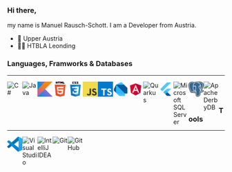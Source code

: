 ### Hi there,
my name is Manuel Rausch-Schott. I am a Developer from Austria.

- 🏡 Upper Austria
- 👨‍🎓 HTBLA Leonding


### Languages, Framworks & Databases
---

<img align="left" alt="C#" width="35px" src="https://raw.githubusercontent.com/jmnote/z-icons/master/svg/csharp.svg" />
<img align="left" alt="Java" width="35px" src="https://raw.githubusercontent.com/jmnote/z-icons/master/svg/java.svg" />
<img align="left" alt="Kotlin" width="35px" src="https://raw.githubusercontent.com/github/explore/4479d2a2c854198cb00160f8593519c14dc3b905/topics/kotlin/kotlin.png" />
<img align="left" alt="HTML5" width="35px" src="https://raw.githubusercontent.com/github/explore/80688e429a7d4ef2fca1e82350fe8e3517d3494d/topics/html/html.png" />
<img align="left" alt="CSS3" width="35px" src="https://raw.githubusercontent.com/github/explore/80688e429a7d4ef2fca1e82350fe8e3517d3494d/topics/css/css.png" />
<img align="left" alt="Javascript" width="35px" src="https://raw.githubusercontent.com/github/explore/80688e429a7d4ef2fca1e82350fe8e3517d3494d/topics/javascript/javascript.png" />
<img align="left" alt="Typescript" width="35px" src="https://raw.githubusercontent.com/github/explore/80688e429a7d4ef2fca1e82350fe8e3517d3494d/topics/typescript/typescript.png" />
<img align="left" alt="Dart" width="35px" src="https://raw.githubusercontent.com/github/explore/80688e429a7d4ef2fca1e82350fe8e3517d3494d/topics/dart/dart.png" />
<img align="left" alt="Angular" width="35px" src="https://raw.githubusercontent.com/github/explore/80688e429a7d4ef2fca1e82350fe8e3517d3494d/topics/angular/angular.png" />
<img align="left" alt="Quarkus" width="35px" src="https://design.jboss.org/quarkus/logo/final/PNG/quarkus_icon_rgb_1024px_default.png" />
<img align="left" alt="Flutter" width="35px" src="https://raw.githubusercontent.com/github/explore/80688e429a7d4ef2fca1e82350fe8e3517d3494d/topics/flutter/flutter.png" />
<img align="left" alt="Microsoft SQLServer" width="35px" src="https://upload.wikimedia.org/wikipedia/de/thumb/8/8c/Microsoft_SQL_Server_Logo.svg/2000px-Microsoft_SQL_Server_Logo.svg.png" />
<img align="left" alt="PostgreSQL" width="35px" src="https://raw.githubusercontent.com/github/explore/80688e429a7d4ef2fca1e82350fe8e3517d3494d/topics/postgresql/postgresql.png" />
<img align="left" alt="Apache DerbyDB" width="35px" src="https://db.apache.org/derby/logo/final_logo.png" />
<br><br>

### Tools
---

<img align="left" alt="Visual Studio Code" width="35px" src="https://raw.githubusercontent.com/github/explore/80688e429a7d4ef2fca1e82350fe8e3517d3494d/topics/visual-studio-code/visual-studio-code.png" />
<img align="left" alt="Visual Studio" width="35px" src="https://upload.wikimedia.org/wikipedia/commons/thumb/5/59/Visual_Studio_Icon_2019.svg/800px-Visual_Studio_Icon_2019.svg.png" />
<img align="left" alt="IntelliJ IDEA" width="35px" src="https://cdn.freebiesupply.com/logos/large/2x/intellij-idea-1-logo-png-transparent.png" />
<img align="left" alt="Git" width="35px" src="https://raw.githubusercontent.com/jmnote/z-icons/master/svg/git.svg" />
<img align="left" alt="GitHub" width="35px" src="https://raw.githubusercontent.com/jmnote/z-icons/master/svg/github.svg" />

<!--
**RauschSchottManuel/RauschSchottManuel** is a ✨ _special_ ✨ repository because its `README.md` (this file) appears on your GitHub profile.

Here are some ideas to get you started:

- 🔭 I’m currently working on ...
- 🌱 I’m currently learning ...
- 👯 I’m looking to collaborate on ...
- 🤔 I’m looking for help with ...
- 💬 Ask me about ...
- 📫 How to reach me: ...
- 😄 Pronouns: ...
- ⚡ Fun fact: ...
-->
